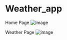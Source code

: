 # Weather_app

Home Page
![image](https://github.com/user-attachments/assets/39108e08-1789-46fb-91bc-36de153c019e)

Weather Page
![image](https://github.com/user-attachments/assets/876e06da-52ca-4f29-80b8-b1cfe2342326)
